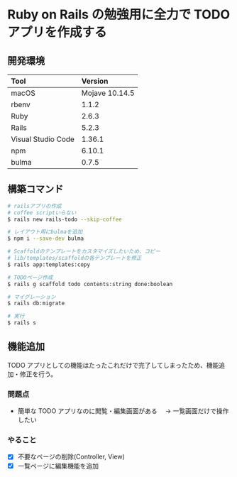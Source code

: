 # Ruby on Rails の勉強用に全力で TODO アプリを作成する

## 開発環境

| Tool               | Version        |
| :----------------- | :------------- |
| macOS              | Mojave 10.14.5 |
| rbenv              | 1.1.2          |
| Ruby               | 2.6.3          |
| Rails              | 5.2.3          |
| Visual Studio Code | 1.36.1         |
| npm                | 6.10.1         |
| bulma              | 0.7.5          |

## 構築コマンド

```bash
# railsアプリの作成
# coffee scriptいらない
$ rails new rails-todo --skip-coffee

# レイアウト用にbulmaを追加
$ npm i --save-dev bulma

# Scaffoldのテンプレートをカスタマイズしたいため、コピー
# lib/templates/scaffoldの各テンプレートを修正
$ rails app:templates:copy

# TODOページ作成
$ rails g scaffold todo contents:string done:boolean

# マイグレーション
$ rails db:migrate

# 実行
$ rails s
```

## 機能追加

TODO アプリとしての機能はたったこれだけで完了してしまったため、機能追加・修正を行う。

### 問題点

- 簡単な TODO アプリなのに閲覧・編集画面がある　 → 一覧画面だけで操作したい

### やること

- [x] 不要なページの削除(Controller, View)
- [x] 一覧ページに編集機能を追加
